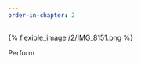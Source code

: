 ```yaml
---
order-in-chapter: 2
---
```



{% flexible_image /2/IMG_8151.png %}

[//]: # ([![Perform]&#40;{{ site.baseurl }}/assets/images/2/IMG_8151.png&#41;)

[//]: # (]&#40;{{ site.baseurl }}/assets/images/2/IMG_8151.png&#41;)

Perform
